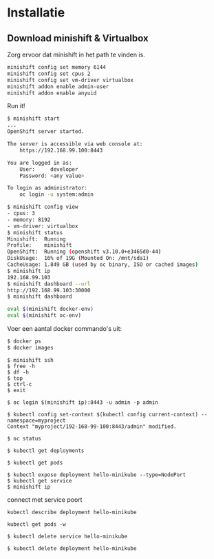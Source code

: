 # Installatie

## Download minishift & Virtualbox

Zorg ervoor dat minishift in het path te vinden is.

```bash
minishift config set memory 6144
minishift config set cpus 2
minishift config set vm-driver virtualbox
minishift addon enable admin-user
minishift addon enable anyuid
```

Run it!

```bash
$ minishift start
...
OpenShift server started.

The server is accessible via web console at:
    https://192.168.99.100:8443

You are logged in as:
    User:     developer
    Password: <any value>

To login as administrator:
    oc login -u system:admin

```


```sh
$ minishift config view
- cpus: 3
- memory: 8192
- vm-driver: virtualbox
$ minishift status
Minishift:  Running
Profile:    minishift
OpenShift:  Running (openshift v3.10.0+e3465d0-44)
DiskUsage:  16% of 19G (Mounted On: /mnt/sda1)
CacheUsage: 1.849 GB (used by oc binary, ISO or cached images)
$ minishift ip
192.168.99.103
$ minishift dashboard --url
http://192.168.99.103:30000
$ minishift dashboard
```


```sh
eval $(minishift docker-env)
eval $(minishift oc-env)
```

Voer een aantal docker commando's uit:

```bash
$ docker ps
$ docker images
```


```
$ minishift ssh
$ free -h
$ df -h
$ top
$ ctrl-c
$ exit
```

```
$ oc login $(minishift ip):8443 -u admin -p admin

$ kubectl config set-context $(kubectl config current-context) --namespace=myproject
Context "myproject/192-168-99-100:8443/admin" modified.

$ oc status

$ kubectl get deployments

$ kubectl get pods

$ kubectl expose deployment hello-minikube --type=NodePort
$ kubectl get service
$ minishift ip

```
connect met service poort


```
kubectl describe deployment hello-minikube

kubectl get pods -w

$ kubectl delete service hello-minikube

$ kubectl delete deployment hello-minikube

```